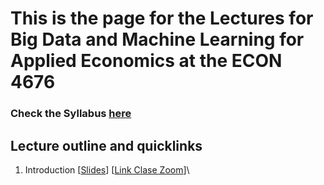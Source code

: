 # This is the page for the Lectures for Big Data and Machine Learning for Applied Economics at the ECON 4676  
### Check the Syllabus [here](https://github.com/ECON-4676-UNIANDES/Syllabus)


## Lecture outline and quicklinks

1. Introduction \[[Slides](https://github.com/ECON-4676-UNIANDES/lectures/blob/master/Lecture1/Lecture1.pdf)\] \[[Link Clase Zoom](https://www.dropbox.com/sh/zkpkfgjs0k34b44/AAB6wo5YB-IFiEMGx6QmpH5Ra?dl=0)]\

